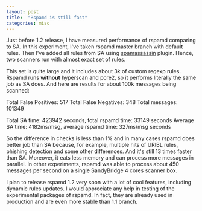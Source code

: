 ```yaml
---
layout: post
title:  "Rspamd is still fast"
categories: misc
---
```


Just before 1.2 release, I have measured performance of rspamd comparing to SA. In this experiment, I've taken rspamd master branch with default rules.
Then I've added all rules from SA using [spamassassin](https://rspamd.com/doc/modules/spamassassin.html) plugin. Hence, two scanners run with almost exact set of rules.

This set is quite large and it includes about 3k of custom regexp rules. Rspamd runs **without** hyperscan and pcre2, so it performs literally the same job as SA does.
And here are results for about 100k messages being scanned:

Total False Positives: 517
Total False Negatives: 348
Total messages: 101349

Total SA time: 423942 seconds, total rspamd time: 33149 seconds
Average SA time: 4182ms/msg, average rspamd time: 327ms/msg seconds

So the difference in checks is less than 1% and in many cases rspamd does better job than SA because, for example, multiple hits of URIBL rules, phishing detection and some other
differences. And it's still 13 times faster than SA. Moreover, it eats less memory and can process more messages in parallel. In other experiments, rspamd was able to process
about 450 messages per second on a single SandyBridge 4 cores scanner box.

I plan to release rspamd 1.2 very soon with a lot of cool features, including dynamic rules updates. I would appreciate any help in testing of the experimental packages of rspamd. In fact,
they are already used in production and are even more stable than 1.1 branch.
